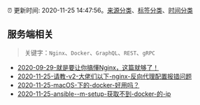 :alarm_clock: 更新时间: 2020-11-25 14:47:56。[来源分类](../README.md)、[标签分类](../TAGS.md)、[时间分类](../TIMELINE.md)

## 服务端相关


> 关键字：`Nginx`、`Docker`、`GraphQL`、`REST`、`gRPC`



- [2020-09-29-就是要让你搞懂Nginx，这篇就够了！](https://www.ershicimi.com/p/3f31bee0e974ab26ac32528f2662869b) 
- [2020-11-25-请教-v2-大佬们以下-nginx-反向代理配置报错问题](https://www.v2ex.com/t/729258) 
- [2020-11-25-macOS-下的-docker-好用吗？](https://www.v2ex.com/t/729232) 
- [2020-11-25-ansible--m-setup-获取不到-docker-的-ip](https://www.v2ex.com/t/729228) 
